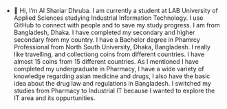 - 👋 Hi, I’m Al Shariar Dhruba. I am currently a student at LAB University of Applied Sciences studying Industrial Information Technology. I use GitHub to connect with people and to save my study progress.
I am from Bangladesh, Dhaka. I have completed my secondary and higher secondary from my country. I have a Bachelor degree in Phamrcy Professional from North South University, Dhaka, Bangladesh.
I really like travelling, and collectiong coins from different countries. I have almost 15 coins from 15 different countries.
As I mentioned I have completed my undergraduate in Pharmacy, I have a wide variety of knowledge regarding asian medicine and drugs, I also have the basic idea about the drug law and regulations in Bangladesh.
I switched my studies from Pharmacy to Industrial IT because I wanted to explore the IT area and its oppurtunities.
